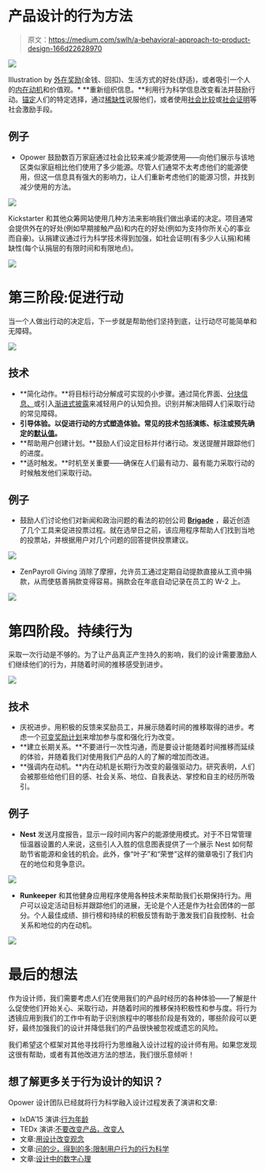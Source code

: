 # 产品设计的行为方法

> 原文：<https://medium.com/swlh/a-behavioral-approach-to-product-design-166d22628970>

![](img/20abc675471c724c3d15c74477ca0f0b.png)

Illustration by [外在奖励](https://medium.com/u/c25d3d322cef#Extrinsic_motivation)(金钱、回扣)、生活方式的好处(舒适)，或者吸引一个人的[内在动机](https://en.wikipedia.org/wiki/Motivation#Intrinsic_motivation)和价值观。*   **重新组织信息。**利用行为科学信息改变看法并鼓励行动。[锚定](http://zurb.com/triggers/anchoring/)人们的特定选择，通过[稀缺性](http://zurb.com/triggers/scarcity/)说服他们，或者使用[社会比较](https://www.psychologytoday.com/basics/social-comparison-theory)或[社会证明](http://zurb.com/triggers/social-proof/)等社会激励手段。

## 例子

*   Opower 鼓励数百万家庭通过社会比较来减少能源使用——向他们展示与该地区类似家庭相比他们使用了多少能源。尽管人们通常不太考虑他们的能源使用，但这一信息具有强大的影响力，让人们重新考虑他们的能源习惯，并找到减少使用的方法。

![](img/ba59675ca9a52d03322d2eb99b781ef6.png)

Kickstarter 和其他众筹网站使用几种方法来影响我们做出承诺的决定。项目通常会提供外在的好处(例如早期接触产品)和内在的好处(例如为支持你所关心的事业而自豪)。认捐建议通过行为科学技术得到加强，如社会证明(有多少人认捐)和稀缺性(每个认捐层的有限时间和有限地点)。

![](img/d548ab14f6c5c644d5bafd4eee63b4ea.png)

# 第三阶段:促进行动

当一个人做出行动的决定后，下一步就是帮助他们坚持到底，让行动尽可能简单和无障碍。

![](img/15f2f32cad4d6e8627ddf9d80e23890d.png)

## 技术

*   **简化动作。**将目标行动分解成可实现的小步骤。通过简化界面、[分块信息、](http://zurb.com/triggers/chunking/)或引入[渐进式披露](https://en.wikipedia.org/wiki/Progressive_disclosure)来减轻用户的认知负担。识别并解决阻碍人们采取行动的常见障碍。
*   **引导体验。以促进行动的方式塑造体验。常见的技术包括演练、标注或预先确定的[默认值](https://en.wikipedia.org/wiki/Default_effect_%28psychology%29)。**
*   **帮助用户创建计划。**鼓励人们设定目标并付诸行动。发送提醒并跟踪他们的进度。
*   **适时触发。**时机至关重要——确保在人们最有动力、最有能力采取行动的时候触发他们采取行动。

## 例子

*   鼓励人们讨论他们对新闻和政治问题的看法的初创公司 [**Brigade**](http://brigade.com) ，最近创造了几个工具来促进投票过程。就在选举日之前，该应用程序帮助人们找到当地的投票站，并根据用户对几个问题的回答提供投票建议。

![](img/6378cdc084f77911b13f34ca7a6d58a2.png)

*   ZenPayroll Giving 消除了摩擦，允许员工通过定期自动提款直接从工资中捐款，从而使慈善捐款变得容易。捐款会在年底自动记录在员工的 W-2 上。

![](img/e9902e41ca298ff37326fa0649ce758f.png)

# 第四阶段。持续行为

采取一次行动是不够的。为了让产品真正产生持久的影响，我们的设计需要激励人们继续他们的行为，并随着时间的推移感受到进步。

![](img/e27bf3dd9009cffd96b448cf24979bad.png)

## 技术

*   庆祝进步。用积极的反馈来奖励员工，并展示随着时间的推移取得的进步。考虑一个[可变奖励计划](https://www.psychologytoday.com/blog/brain-wise/201311/use-unpredictable-rewards-keep-behavior-going)来增加参与度和强化行为改变。
*   **建立长期关系。**不要进行一次性沟通，而是要设计能随着时间推移而延续的体验，并随着我们对使用我们产品的人的了解的增加而改进。
*   **强调内在动机。**内在动机是长期行为改变的最强驱动力。研究表明，人们会被那些给他们目的感、社会关系、地位、自我表达、掌控和自主的经历所吸引。

## 例子

*   **Nest** 发送月度报告，显示一段时间内客户的能源使用模式。对于不日常管理恒温器设置的人来说，这些引人入胜的信息图表提供了一个展示 Nest 如何帮助节省能源和金钱的机会。此外，像“叶子”和“荣誉”这样的徽章吸引了我们内在的地位和竞争意识。

![](img/72e0e7c29b767dfa0a52c956e2adb307.png)

*   **Runkeeper** 和其他健身应用程序使用各种技术来帮助我们长期保持行为。用户可以设定活动目标并跟踪他们的进展，无论是个人还是作为社会团体的一部分。个人最佳成绩、排行榜和持续的积极反馈有助于激发我们自我控制、社会关系和地位的内在动机。

![](img/06b1071f0bbfb53b1ea161feaad772ae.png)

# 最后的想法

作为设计师，我们需要考虑人们在使用我们的产品时经历的各种体验——了解是什么促使他们开始关心、采取行动，并随着时间的推移保持积极性和参与度。将行为透镜应用到我们的工作中有助于识别旅程中的哪些阶段是有效的，哪些阶段可以更好，最终加强我们的设计并降低我们的产品很快被忽视或遗忘的风险。

我们希望这个框架对其他寻找将行为思维融入设计过程的设计师有用。如果您发现这很有帮助，或者有其他改进方法的想法，我们很乐意倾听！

## **想了解更多关于行为设计的知识？**

Opower 设计团队已经就将行为科学融入设计过程发表了演讲和文章:

*   IxDA’15 演讲:[行为年龄](https://vimeo.com/120403188)
*   TEDx 演讲:[不要改变产品，改变人](http://tedxtalks.ted.com/video/Energy-saving-Deena-Rosen-at-TED)
*   文章:[用设计改变观念](/@aaronotani/changing-perceptions-with-design-717c030654e#.ywnlzpqhj)
*   文章:[问的少，得到的多:限制用户行为的行为科学](http://uxpamagazine.org/ask-less-get-more/)
*   文章:[设计中的数字心理](/swlh/the-psychology-of-numbers-in-design-d6a7a011e8b1)